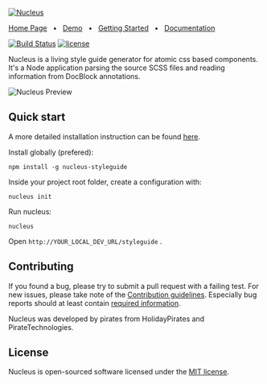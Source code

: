 [![Nucleus](https://holidaypirates.github.io/nucleus/images/git-header.png)](https://holidaypirates.github.io/nucleus/demo/index.html)

[Home Page](https://holidaypirates.github.com/nucleus/index.html) &nbsp; &bull; &nbsp;
[Demo](https://holidaypirates.github.com/nucleus/demo/index.html) &nbsp; &bull; &nbsp;
[Getting Started](https://holidaypirates.github.com/nucleus/getting-started.html) &nbsp; &bull; &nbsp;
[Documentation](https://holidaypirates.github.com/nucleus/annotation-reference.html)

[![Build Status](https://travis-ci.org/holidaypirates/nucleus.svg?branch=master)](https://travis-ci.org/holidaypirates/nucleus)
[![license](https://img.shields.io/github/license/mashape/apistatus.svg?maxAge=2592000)](LICENSE)

Nucleus is a living style guide generator for atomic css based components. It's a Node application parsing the source SCSS files and reading information from DocBlock annotations.

![Nucleus Preview](https://holidaypirates.github.io/nucleus/images/git-teaser.png)

## Quick start

A more detailed installation instruction can be found [here](https://holidaypirates.github.com/nucleus/installation.html).

Install globally (prefered):

```
npm install -g nucleus-styleguide
```

Inside your project root folder, create a configuration with:

```
nucleus init
```

Run nucleus:

```
nucleus
```

Open ```http://YOUR_LOCAL_DEV_URL/styleguide``` .

## Contributing

If you found a bug, please try to submit a pull request with a failing test. For new issues, please take note of the [Contribution guidelines](https://github.com/holidaypirates/nucleus/blob/master/CONTRIBUTING.md). Especially bug reports should at least contain [required information](https://github.com/holidaypirates/nucleus/blob/master/CONTRIBUTING.md).

Nucleus was developed by pirates from HolidayPirates and PirateTechnologies.

## License

Nucleus is open-sourced software licensed under the [MIT license](http://opensource.org/licenses/MIT).
